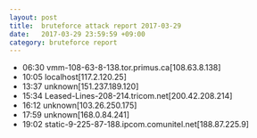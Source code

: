 ```yaml
---
layout: post
title:  bruteforce attack report 2017-03-29
date:   2017-03-29 23:59:59 +09:00
category: bruteforce report
---
```


* 06:30 vmm-108-63-8-138.tor.primus.ca[108.63.8.138]
* 10:05 localhost[117.2.120.25]
* 13:37 unknown[151.237.189.120]
* 15:34 Leased-Lines-208-214.tricom.net[200.42.208.214]
* 16:12 unknown[103.26.250.175]
* 17:59 unknown[168.0.84.241]
* 19:02 static-9-225-87-188.ipcom.comunitel.net[188.87.225.9]
